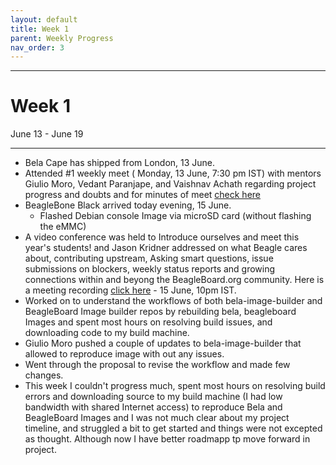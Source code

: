 ```yaml
---
layout: default
title: Week 1
parent: Weekly Progress
nav_order: 3
---
```

---
# Week 1
June 13 - June 19

---
- Bela Cape has shipped from London, 13 June.
- Attended #1 weekly meet ( Monday, 13 June, 7:30 pm IST) with mentors Giulio Moro, Vedant Paranjape, and Vaishnav Achath regarding project progress and doubts and for minutes of meet [check here](https://git.beagleboard.org/gsoc/building-bela-images/-/wikis/Weekly-meeting-minutes-of-meet!#1st-week-minutes-of-meeting)
- BeagleBone Black arrived today evening, 15 June.
    - Flashed Debian console Image via microSD card (without flashing the eMMC)
-  A video conference was held to Introduce ourselves and meet this year's students! and Jason Kridner addressed on what Beagle cares about, contributing upstream, Asking smart questions, issue submissions on blockers, weekly status reports and growing connections within and beyong the BeagleBoard.org community. Here is a meeting recording [click here](https://youtu.be/8FW5SziGzD4) - 15 June, 10pm IST.
- Worked on to understand the workflows of both bela-image-builder and BeagleBoard Image builder repos by rebuilding bela, beagleboard Images and spent most hours on resolving build issues, and downloading code to my build machine.
- Giulio Moro pushed a couple of updates to bela-image-builder that allowed to reproduce image with out any issues.
- Went through the proposal to revise the workflow and made few changes.
- This week I couldn't progress much, spent most hours on resolving build errors and downloading source to my build machine (I had low bandwidth with shared Internet access) to reproduce Bela and BeagleBoard Images and I was not much clear about my project timeline, and struggled a bit to get started and things were not excepted as thought. Although now I have better roadmapp tp move forward in project.



